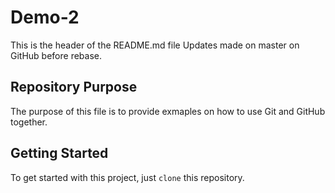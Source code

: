 # Demo-2

This is the header of the README.md file
Updates made on master on GitHub before rebase.

## Repository Purpose

The purpose of this file is to provide exmaples
on how to use Git and GitHub together.

## Getting Started

To get started with this project, just `clone` this repository.
